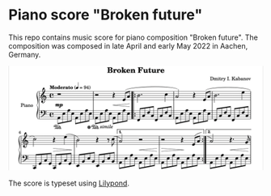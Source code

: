 # Piano score "Broken future"

This repo contains music score for piano composition "Broken future".
The composition was composed in late April and early May 2022 in Aachen, Germany.

![Score preview](assets/preview.png)

The score is typeset using [Lilypond](https://lilypond.org).